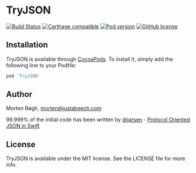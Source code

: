 # TryJSON
[![Build Status](https://travis-ci.org/mbogh/TryJSON.svg)](https://travis-ci.org/mbogh/TryJSON)
[![Carthage compatible](https://img.shields.io/badge/Carthage-compatible-4BC51D.svg?style=flat)](https://github.com/Carthage/Carthage)
[![Pod version](http://img.shields.io/cocoapods/v/TryJSON.svg)](http://cocoadocs.org/docsets/TryJSON/) 
[![GitHub license](https://img.shields.io/badge/license-MIT-lightgrey.svg)](https://raw.githubusercontent.com/mbogh/TryJSON/master/LICENSE)



## Installation

TryJSON is available through [CocoaPods](http://cocoapods.org).
To install it, simply add the following line to your Podfile:

```ruby
pod 'TryJSON'
```

## Author

Morten Bøgh, morten@justabeech.com

99.999% of the initial code has been written by [@jarsen](https://github.com/jarsen) - [Protocol Oriented JSON in Swift](http://jasonlarsen.me/2015/10/16/no-magic-json-pt3.html)

## License

TryJSON is available under the MIT license. See the LICENSE file for more info.
